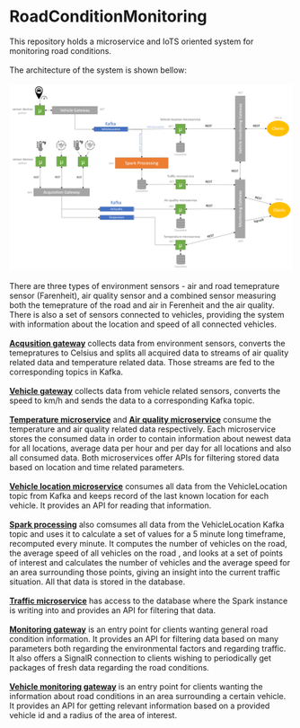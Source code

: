 # RoadConditionMonitoring
 This repository holds a microservice and IoTS oriented system for monitoring road conditions.  
 <br/>
 The architecture of the system is shown bellow:  
 <br/>
![architecture image](https://github.com/MashaNes/RoadConditionMonitoring/blob/main/Architecture.png)  
<br/>
There are three types of environment sensors - air and road temeprature sensor (Farenheit), air quality sensor and a combined sensor measuring both the temeprature of the road and air in Ferenheit and 
the air quality. 
There is also a set of sensors connected to vehicles, providing the system with information about the location and speed of all connected vehicles.  
<br/>
<b><ins>Acqusition gateway</ins></b> collects data from environment sensors, converts the temepratures to Celsius and splits all acquired data to streams of air quality related data and temperature related data. Those streams are fed to the corresponding topics in Kafka.  
<br/>
<b><ins>Vehicle gateway</ins></b> collects data from vehicle related sensors, converts the speed to km/h and sends the data to a corresponding Kafka topic.  
<br/>
<b><ins>Temperature microservice</ins></b> and <b><ins>Air quality microservice</ins></b> consume the temperature and air quality related data respectively.
Each microservice stores the consumed data in order to contain information about newest data for all locations, average data per hour and per day for all locations and also all consumed data.
Both microservices offer APIs for filtering stored data based on location and time related parameters.  
<br/>
<b><ins>Vehicle location microservice</ins></b> consumes all data from the VehicleLocation topic from Kafka and keeps record of the last known location for each vehicle. It provides an API for reading that information.  
<br/>
<b><ins>Spark processing</ins></b> also comsumes all data from the VehicleLocation Kafka topic and uses it to calculate a set of values for a 5 minute long timeframe, recomputed every minute.
It computes the number of vehicles on the road, the average speed of all vehicles on the road , and looks at a set of points of interest and calculates the number of 
vehicles and the average speed for an area surrounding those points, giving an insight into the current traffic situation. All that data is stored in the database.  
<br/>
<b><ins>Traffic microservice</ins></b> has access to the database where the Spark instance is writing into and provides an API for filtering that data.  
<br/>
<b><ins>Monitoring gateway</ins></b> is an entry point for clients wanting general road condition information. It provides an API for filtering data based on many parameters both regarding the environmental factors
and regarding traffic. It also offers a SignalR connection to clients wishing to periodically get packages of fresh data regarding the road conditions.  
<br/>
<b><ins>Vehicle monitoring gateway</ins></b> is an entry point for clients wanting the information about road conditions in an area surrounding a certain vehicle.
It provides an API for getting relevant information based on a provided vehicle id and a radius of the area of interest.  
<br/>
